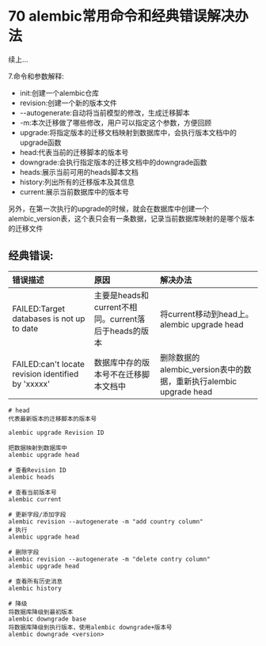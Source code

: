 # 70 alembic常用命令和经典错误解决办法

续上...

7.命令和参数解释:

* init:创建一个alembic仓库
* revision:创建一个新的版本文件
* --autogenerate:自动将当前模型的修改，生成迁移脚本
* -m:本次迁移做了哪些修改，用户可以指定这个参数，方便回顾
* upgrade:将指定版本的迁移文档映射到数据库中，会执行版本文档中的upgrade函数
* head:代表当前的迁移脚本的版本号
* downgrade:会执行指定版本的迁移文档中的downgrade函数
* heads:展示当前可用的heads脚本文档
* history:列出所有的迁移版本及其信息
* current:展示当前数据库中的版本号

另外，在第一次执行的upgrade的时候，就会在数据库中创建一个alembic\_version表，这个表只会有一条数据，记录当前数据库映射的是哪个版本的迁移文件

## 经典错误:

| 错误描述 | 原因 | 解决办法 |
| :--- | :--- | :--- |
| FAILED:Target databases is not up to date | 主要是heads和current不相同。current落后于heads的版本 | 将current移动到head上。alembic upgrade head |
| FAILED:can't locate revision identified by 'xxxxx' | 数据库中存的版本号不在迁移脚本文档中 | 删除数据的alembic\_version表中的数据，重新执行alembic upgrade head |

```text
# head
代表最新版本的迁移脚本的版本号

alembic upgrade Revision ID

把数据映射到数据库中
alembic upgrade head

# 查看Revision ID
alembic heads

# 查看当前版本号
alembic current

# 更新字段/添加字段
alembic revision --autogenerate -m "add country column"
# 执行
alembic upgrade head

# 删除字段
alembic revision --autogenerate -m "delete contry column"
alembic upgrade head

# 查看所有历史消息
alembic history

# 降级
将数据库降级到最初版本
alembic downgrade base
将数据库降级到执行版本，使用alembic downgrade+版本号
alembic downgrade <version>
```



